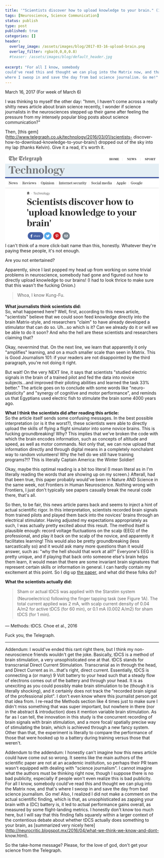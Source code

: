 ```yaml
---
title: '"Scientists discover how to upload knowledge to your brain." (10/52)'
tags: [Neuroscience, Science Communication]
status: publish
type: post
published: true
categories: []
header:
  overlay_image: /assets/images/blog/2017-03-16-upload-brain.png
  overlay_filter: rgba(0,0,0,0.8)
  #teaser: /assets/images/blog/default_header.jpg

excerpt: "For all I know, somebody
could've read this and thought we can plug into the Matrix now, and that's
where I swoop in and save the day from bad science journalism. Go me!"
---
```

March 16, 2017 (For week of March 6)

I was thinking to myself the other day: "hmm, I haven't come across a really
shitty news article about brain science recently, I wonder if science
journalists in the neurosciences stepped up their game after feeling the
pressure from my intensely popular blog posts about science communication?"

Then, [this gem](http://www.telegraph.co.uk/technology/2016/03/01/scientists-
discover-how-to-download-knowledge-to-your-brain/) dropped out of the sky into
my lap (thanks Kelvin). Give it a read, it's worth it.

![](/assets/images/blog/2017-03-16-upload-brain.png)
I can't think of a more click-bait name than this, honestly. Whatever they're
paying these people, it's not enough.

Are you not entertained?

Apparently, since I last popped my head up from working on some trivial
problems in neuroscience, somebody had gone and figured out how to directly
upload knowledge to our brains! (I had to look thrice to make sure that this
wasn't the fucking Onion.)

> Whoa, I know Kung-Fu.

**What journalists think scientists did:**  
So, what happened here? Well, first, according to this news article,
"scientists" believe that we could soon feed knowledge directly into the brain
Matrix-style, and researchers "claim" to have already developed a stimulator
that can do so. Uh...so which is it? Can we already do it or will we be able
to do it soon? And who the hell are these scientists and researchers claiming
that?

Okay, nevermind that. On the next line, we learn that apparently it only
"amplifies" learning, and on a much smaller scale than seen in Matrix. This is
Good Journalism 101: if your readers are not disappointed by the third
paragraph, you're not doing it right.

But wait! On the very NEXT line, it says that scientists "studied electric
signals in the brain of a trained pilot and fed the data into novice
subjects...and improved their piloting abilities and learned the task 33%
better." The article goes on to conclude with some words like "neuro-
plasticity" and "synergy of cognitive and motor performance", and reminds us
that Egyptians used electric fish to stimulate the brain some 4000 years ago.

**What I think the scientists did after reading this article:**  
So the article itself sends some confusing messages. In the best possible
interpretation (or is it the worst?), these scientists were able to directly
upload the skills of flying a flight simulator into some novice brains. This
is fucking groundbreaking! Why? This implies that we've broken the code with
which the brain encodes information, such as concepts of altitude and speed,
as well as motor commands. Not only that, we can now upload that information
directly and through digital means in a completely nonchalant way to random
volunteers! Why the hell do we still have training programs?!? This is
literally Captain America: the Winter Soldier!

Okay, maybe this optimal reading is a bit too literal (I mean literal as in
I'm literally reading the words that are showing up on my screen.) Afterall,
had that been true, this paper probably would've been in Nature AND Science in
the same week, not Frontiers in Human Neuroscience. Nothing wrong with
Frontiers, I just don't typically see papers casually break the neural code
there, that's all.

So then, to be fair, this news article pares back and seems to inject a hint
of actual scientific rigor. In this interpretation, scientists recorded brain
signals from trained pilots and played them back into the novices' brains
through an electrical stimulator. Having adjusted my expectations
appropriately as such, I was actually pretty excited about this result. The
method itself is plausible enough: record voltage fluctuations on the scalp
(EEG) of the professional, and play it back on the scalp of the novice, and
apparently it facilitates learning! This would also be pretty groundbreaking
(less sarcastically so) and it would ask many more questions than it would
answer, such as: "why the hell should that work at all?" Everyone's EEG is
pretty unique, and if playing that back onto someone else's brain helps them
learn, it would mean that there are some invariant brain signatures that
represent certain skills or information in general. I can hardly contain my
excitement at this point. So I dig up [the
paper](http://journal.frontiersin.org/article/10.3389/fnhum.2016.00034/full),
and what did these folks do?

**What the scientists actually did:**

> Sham or actual tDCS was applied with the Starstim system (Neuroelectrics)
following the finger tapping task (see Figure 1A). The total current applied
was 2 mA, with scalp current density of 0.04 A/m2 for active tDCS (for 60
min), or 0.1 mA (0.002 A/m2) for sham tDCS (for 1 min).

— Methods: tDCS. Choe et al., 2016

Fuck you, the Telegraph.

* * *

Addendum: I would've ended this rant right there, but I think my non-
neuroscience friends wouldn't get the joke. Basically, tDCS is a method of
brain stimulation, a very unsophisticated one at that. tDCS stands for
transcranial Direct Current Stimulation. Transcranial as in through the head,
and Direct Current as in...that's right, direct current. Essentially, tDCS is
connecting a (or many) 9 Volt battery to your head such that a steady flow of
electrons comes out of the battery and through your head. It is as unexciting
as you could possibly make brain stimulation to be (though it is literally
shocking), and it certainly does not track the "recorded brain signal of the
professional pilot". I don't even know where this journalist person got that
idea from. I re-read the Methods section like 4 times just to make sure I
didn't miss something that was super important, but nowhere in there (nor in
the abstract & introduction) does it mention variable brain stimulation. As
far as I can tell, the innovation in this study is the concurrent recording of
brain signals with brain stimulation, and a more focal/ spatially precise way
of stimulating the brain, which is achieved through a new fancy system. Other
than that, the experiment is literally to compare the performance of those
that were hooked up to a battery during training versus those that weren't.

Addendum to the addendum: I honestly can't imagine how this news article could
have come out so wrong. It seems like the main authors of the scientific paper
are not at an academic institution, so perhaps their PR team wasn't equipped
with dealing with "science journalism". I cannot imagine what the authors must
be thinking right now, though I suppose there is no bad publicity, especially
if people won't even realize this is bad publicity. For all I know, somebody
could've read this and thought we can plug into the Matrix now, and that's
where I swoop in and save the day from bad science journalism. Go me! Also, I
realized I did not make a comment on the actual scientific finding, which is
that, as unsophisticated as zapping your brain with a (DC) battery is, it led
to actual performance gains overall, as measured by some flight-landing
metrics. I honestly don't know too much here, but I will say that this finding
falls squarely within a larger context of the contentious debate about whether
tDCS actually does something to your brain, as [summarized very nicely
here](http://neurocritic.blogspot.mx/2016/04/what-we-think-we-know-and-dont-
know.html).

So the take-home message? Please, for the love of god, don't get your science
from the Telegraph.
